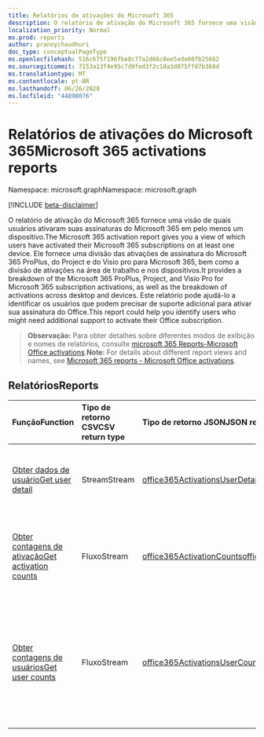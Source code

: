 ```yaml
---
title: Relatórios de ativações do Microsoft 365
description: O relatório de ativação do Microsoft 365 fornece uma visão de quais usuários ativaram suas assinaturas do Microsoft 365 em pelo menos um dispositivo. Ele fornece uma divisão das ativações de assinatura do Microsoft 365 ProPlus, do Project e do Visio pro para Microsoft 365, bem como a divisão de ativações na área de trabalho e nos dispositivos. Este relatório pode ajudá-lo a identificar os usuários que podem precisar de suporte adicional para ativar sua assinatura do Office.
localization_priority: Normal
ms.prod: reports
author: pranoychaudhuri
doc_type: conceptualPageType
ms.openlocfilehash: 516c675f196fbe8c77a2d66c8ee5ede00fb25662
ms.sourcegitcommit: 7153a13f4e95c7d9fed3f2c10a3d075ff87b368d
ms.translationtype: MT
ms.contentlocale: pt-BR
ms.lasthandoff: 06/26/2020
ms.locfileid: "44898076"
---
```

# <a name="microsoft-365-activations-reports"></a><span data-ttu-id="ce0a7-105">Relatórios de ativações do Microsoft 365</span><span class="sxs-lookup"><span data-stu-id="ce0a7-105">Microsoft 365 activations reports</span></span>

<span data-ttu-id="ce0a7-106">Namespace: microsoft.graph</span><span class="sxs-lookup"><span data-stu-id="ce0a7-106">Namespace: microsoft.graph</span></span>

[!INCLUDE [beta-disclaimer](../../includes/beta-disclaimer.md)]

<span data-ttu-id="ce0a7-107">O relatório de ativação do Microsoft 365 fornece uma visão de quais usuários ativaram suas assinaturas do Microsoft 365 em pelo menos um dispositivo.</span><span class="sxs-lookup"><span data-stu-id="ce0a7-107">The Microsoft 365 activation report gives you a view of which users have activated their Microsoft 365 subscriptions on at least one device.</span></span> <span data-ttu-id="ce0a7-108">Ele fornece uma divisão das ativações de assinatura do Microsoft 365 ProPlus, do Project e do Visio pro para Microsoft 365, bem como a divisão de ativações na área de trabalho e nos dispositivos.</span><span class="sxs-lookup"><span data-stu-id="ce0a7-108">It provides a breakdown of the Microsoft 365 ProPlus, Project, and Visio Pro for Microsoft 365 subscription activations, as well as the breakdown of activations across desktop and devices.</span></span> <span data-ttu-id="ce0a7-109">Este relatório pode ajudá-lo a identificar os usuários que podem precisar de suporte adicional para ativar sua assinatura do Office.</span><span class="sxs-lookup"><span data-stu-id="ce0a7-109">This report could help you identify users who might need additional support to activate their Office subscription.</span></span>

> <span data-ttu-id="ce0a7-110">**Observação:** Para obter detalhes sobre diferentes modos de exibição e nomes de relatórios, consulte [microsoft 365 Reports-Microsoft Office activations](https://support.office.com/client/Office-activations-87c24ae2-82e0-4d1e-be01-c3bcc3f18c60).</span><span class="sxs-lookup"><span data-stu-id="ce0a7-110">**Note:** For details about different report views and names, see [Microsoft 365 reports - Microsoft Office activations](https://support.office.com/client/Office-activations-87c24ae2-82e0-4d1e-be01-c3bcc3f18c60).</span></span>

## <a name="reports"></a><span data-ttu-id="ce0a7-111">Relatórios</span><span class="sxs-lookup"><span data-stu-id="ce0a7-111">Reports</span></span>
| <span data-ttu-id="ce0a7-112">Função</span><span class="sxs-lookup"><span data-stu-id="ce0a7-112">Function</span></span>                                 | <span data-ttu-id="ce0a7-113">Tipo de retorno CSV</span><span class="sxs-lookup"><span data-stu-id="ce0a7-113">CSV return type</span></span> | <span data-ttu-id="ce0a7-114">Tipo de retorno JSON</span><span class="sxs-lookup"><span data-stu-id="ce0a7-114">JSON return type</span></span>                         | <span data-ttu-id="ce0a7-115">Descrição</span><span class="sxs-lookup"><span data-stu-id="ce0a7-115">Description</span></span>                              |
| :--------------------------------------- | :-------------- | :--------------------------------------- | ---------------------------------------- |
| [<span data-ttu-id="ce0a7-116">Obter dados de usuário</span><span class="sxs-lookup"><span data-stu-id="ce0a7-116">Get user detail</span></span>](../api/reportroot-getoffice365activationsuserdetail.md) | <span data-ttu-id="ce0a7-117">Stream</span><span class="sxs-lookup"><span data-stu-id="ce0a7-117">Stream</span></span>          | [<span data-ttu-id="ce0a7-118">office365ActivationsUserDetail</span><span class="sxs-lookup"><span data-stu-id="ce0a7-118">office365ActivationsUserDetail</span></span>](../resources/office365activationsuserdetail.md) | <span data-ttu-id="ce0a7-119">Obtenha detalhes sobre os usuários que ativaram o Microsoft 365.</span><span class="sxs-lookup"><span data-stu-id="ce0a7-119">Get details about users who have activated Microsoft 365.</span></span> |
| [<span data-ttu-id="ce0a7-120">Obter contagens de ativação</span><span class="sxs-lookup"><span data-stu-id="ce0a7-120">Get activation counts</span></span>](../api/reportroot-getoffice365activationcounts.md) | <span data-ttu-id="ce0a7-121">Fluxo</span><span class="sxs-lookup"><span data-stu-id="ce0a7-121">Stream</span></span>          | [<span data-ttu-id="ce0a7-122">office365ActivationCounts</span><span class="sxs-lookup"><span data-stu-id="ce0a7-122">office365ActivationCounts</span></span>](../resources/office365activationcounts.md) | <span data-ttu-id="ce0a7-123">Obtenha a contagem de ativações do Microsoft 365 em desktops e dispositivos.</span><span class="sxs-lookup"><span data-stu-id="ce0a7-123">Get the count of Microsoft 365 activations on desktops and devices.</span></span> |
| [<span data-ttu-id="ce0a7-124">Obter contagens de usuários</span><span class="sxs-lookup"><span data-stu-id="ce0a7-124">Get user counts</span></span>](../api/reportroot-getoffice365activationsusercounts.md) | <span data-ttu-id="ce0a7-125">Fluxo</span><span class="sxs-lookup"><span data-stu-id="ce0a7-125">Stream</span></span>          | [<span data-ttu-id="ce0a7-126">office365ActivationsUserCounts</span><span class="sxs-lookup"><span data-stu-id="ce0a7-126">office365ActivationsUserCounts</span></span>](../resources/office365activationsusercounts.md) | <span data-ttu-id="ce0a7-127">Obtenha a contagem de usuários habilitados e aqueles que ativaram a assinatura do Office no desktop ou nos dispositivos.</span><span class="sxs-lookup"><span data-stu-id="ce0a7-127">Get the count of users that are enabled and those that have activated the Office subscription on desktop or devices.</span></span> |
